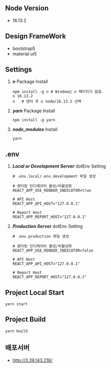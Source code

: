 ##  Node Version
* 16.13.2

## Design FrameWork
* bootstrap5
* material ui5

## Settings
1. ***n*** Package Install
    ```shell
    npm install -g n # Window는 n 패키지가 없음.
    n 16.13.2
    n   # 엔터 후 ο node/16.13.2 선택
    ```
2. ***yarn*** Package Install
    ```shell
    npm install -g yarn
    ```
3. ***node_modules*** Install
    ```shell
    yarn
    ```

## .env
1. ***Local or Development Server*** dotEnv Setting
    ```env
    # .env.local/.env.development 파일 생성
    
    # 렌더링 인디케이터 활성/비활성화
    REACT_APP_USE_RENDER_INDICATOR=true

    # API Host
    REACT_APP_API_HOST="127.0.0.1"

    # Report Host
    REACT_APP_REPORT_HOST="127.0.0.1"
    ```

2. ***Production Server*** dotEnv Setting
    ```env
    # .env.production 파일 생성
    
    # 렌더링 인디케이터 활성/비활성화
    REACT_APP_USE_RENDER_INDICATOR=false

    # API Host
    REACT_APP_API_HOST="127.0.0.1"

    # Report Host
    REACT_APP_REPORT_HOST="127.0.0.1"
    ```

## Project Local Start
```shell
yarn start
```

## Project Build
```shell
yarn build
```

## 배포서버
* http://3.39.143.218/
